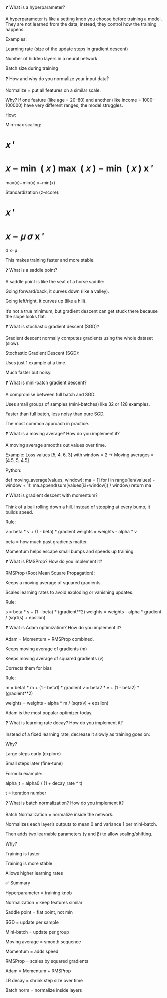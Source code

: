 ❓ What is a hyperparameter?

A hyperparameter is like a setting knob you choose before training a model.
They are not learned from the data; instead, they control how the training happens.

Examples:

Learning rate (size of the update steps in gradient descent)

Number of hidden layers in a neural network

Batch size during training

❓ How and why do you normalize your input data?

Normalize = put all features on a similar scale.

Why?
If one feature (like age = 20–80) and another (like income = 1000–100000) have very different ranges, the model struggles.

How:

Min–max scaling:

𝑥
′
=
𝑥
−
min
⁡
(
𝑥
)
max
⁡
(
𝑥
)
−
min
⁡
(
𝑥
)
x
′
=
max(x)−min(x)
x−min(x)
	​


Standardization (z-score):

𝑥
′
=
𝑥
−
𝜇
𝜎
x
′
=
σ
x−μ
	​


This makes training faster and more stable.

❓ What is a saddle point?

A saddle point is like the seat of a horse saddle:

Going forward/back, it curves down (like a valley).

Going left/right, it curves up (like a hill).

It’s not a true minimum, but gradient descent can get stuck there because the slope looks flat.

❓ What is stochastic gradient descent (SGD)?

Gradient descent normally computes gradients using the whole dataset (slow).

Stochastic Gradient Descent (SGD):

Uses just 1 example at a time.

Much faster but noisy.

❓ What is mini-batch gradient descent?

A compromise between full batch and SGD:

Uses small groups of samples (mini-batches) like 32 or 128 examples.

Faster than full batch, less noisy than pure SGD.

The most common approach in practice.

❓ What is a moving average? How do you implement it?

A moving average smooths out values over time.

Example: Loss values [5, 4, 6, 3] with window = 2
→ Moving averages = [4.5, 5, 4.5]

Python:

def moving_average(values, window):
    ma = []
    for i in range(len(values) - window + 1):
        ma.append(sum(values[i:i+window]) / window)
    return ma

❓ What is gradient descent with momentum?

Think of a ball rolling down a hill. Instead of stopping at every bump, it builds speed.

Rule:

v = beta * v + (1 - beta) * gradient
weights = weights - alpha * v


beta = how much past gradients matter.

Momentum helps escape small bumps and speeds up training.

❓ What is RMSProp? How do you implement it?

RMSProp (Root Mean Square Propagation):

Keeps a moving average of squared gradients.

Scales learning rates to avoid exploding or vanishing updates.

Rule:

s = beta * s + (1 - beta) * (gradient**2)
weights = weights - alpha * gradient / (sqrt(s) + epsilon)

❓ What is Adam optimization? How do you implement it?

Adam = Momentum + RMSProp combined.

Keeps moving average of gradients (m)

Keeps moving average of squared gradients (v)

Corrects them for bias

Rule:

m = beta1 * m + (1 - beta1) * gradient
v = beta2 * v + (1 - beta2) * (gradient**2)

weights = weights - alpha * m / (sqrt(v) + epsilon)


Adam is the most popular optimizer today.

❓ What is learning rate decay? How do you implement it?

Instead of a fixed learning rate, decrease it slowly as training goes on:

Why?

Large steps early (explore)

Small steps later (fine-tune)

Formula example:

alpha_t = alpha0 / (1 + decay_rate * t)


t = iteration number

❓ What is batch normalization? How do you implement it?

Batch Normalization = normalize inside the network.

Normalizes each layer’s outputs to mean 0 and variance 1 per mini-batch.

Then adds two learnable parameters (γ and β) to allow scaling/shifting.

Why?

Training is faster

Training is more stable

Allows higher learning rates

✅ Summary

Hyperparameter = training knob

Normalization = keep features similar

Saddle point = flat point, not min

SGD = update per sample

Mini-batch = update per group

Moving average = smooth sequence

Momentum = adds speed

RMSProp = scales by squared gradients

Adam = Momentum + RMSProp

LR decay = shrink step size over time

Batch norm = normalize inside layers